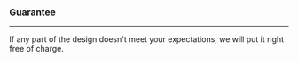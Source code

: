 ### Guarantee
* * *

If any part of the design doesn't meet your expectations, we will put it right free of charge.
